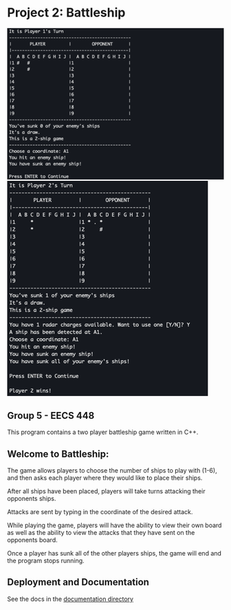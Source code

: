 # Project 2: Battleship

![](documentation/screencap/sc1.png)
![](documentation/screencap/sc2.png)

## Group 5 - EECS 448

This program contains a two player battleship game written in C++.

## Welcome to Battleship:

The game allows players to choose the number of ships to play with (1-6), and
then asks each player where they would like to place their ships.

After all ships have been placed, players will take turns attacking their
opponents ships.

Attacks are sent by typing in the coordinate of the desired attack.

While playing the game, players will have the ability to view their own board as
well as the ability to view the attacks that they have sent on the opponents
board.

Once a player has sunk all of the other players ships, the game will end and the
program stops running.

## Deployment and Documentation

See the docs in the [documentation directory](./documentation/)
